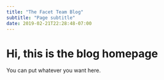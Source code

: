 ```yaml
---
title: "The Facet Team Blog"
subtitle: "Page subtitle"
date: 2019-02-21T22:28:48-07:00
---
```


# Hi, this is the blog homepage
You can put whatever you want here.
